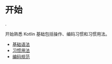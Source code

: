 # 开始

.

开始熟悉 Kotlin 基础包括操作、编码习惯和习惯用法。

 - [基础语法](basic-syntax.md)
 - [习惯用法](idioms.md)
 - [编码规范](coding-conventions.md)
